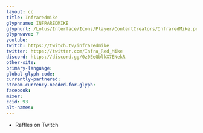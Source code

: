 ```yaml
---
layout: cc
title: Infraredmike
glyphname: INFRAREDMIKE
glyphurl: /Lotus/Interface/Icons/Player/ContentCreators/InfraredMike.png
glyphwave: 7
youtube:
twitch: https://twitch.tv/infraredmike
twitter: https://twitter.com/Infra_Red_Mike
discord: https://discord.gg/0z0EeQblkX7ENekR
other-site:
primary-language:
global-glyph-code:
currently-partnered:
stream-currency-needed-for-glyph:
facebook:
mixer:
ccid: 93
alt-names:
---
```

* Raffles on Twitch
